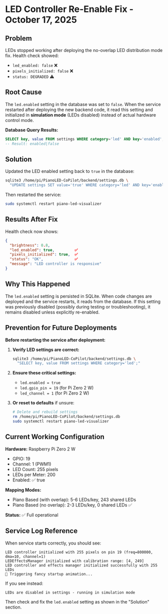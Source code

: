 # LED Controller Re-Enable Fix - October 17, 2025

## Problem

LEDs stopped working after deploying the no-overlap LED distribution mode fix. Health check showed:
- `led_enabled: false` ❌
- `pixels_initialized: false` ❌
- `status: DEGRADED` ⚠️

## Root Cause

The `led.enabled` setting in the database was set to `false`. When the service restarted after deploying the new backend code, it read this setting and initialized in **simulation mode** (LEDs disabled) instead of actual hardware control mode.

**Database Query Results:**
```sql
SELECT key, value FROM settings WHERE category='led' AND key='enabled';
-- Result: enabled|false
```

## Solution

Updated the LED enabled setting back to `true` in the database:

```bash
sqlite3 /home/pi/PianoLED-CoPilot/backend/settings.db \
  "UPDATE settings SET value='true' WHERE category='led' AND key='enabled';"
```

Then restarted the service:
```bash
sudo systemctl restart piano-led-visualizer
```

## Results After Fix

Health check now shows:
```json
{
  "brightness": 0.8,
  "led_enabled": true,         ✅
  "pixels_initialized": true,  ✅
  "status": "OK",              ✅
  "message": "LED controller is responsive"
}
```

## Why This Happened

The `led.enabled` setting is persisted in SQLite. When code changes are deployed and the service restarts, it reads from the database. If this setting was previously disabled (possibly during testing or troubleshooting), it remains disabled unless explicitly re-enabled.

## Prevention for Future Deployments

**Before restarting the service after deployment:**

1. **Verify LED settings are correct:**
   ```bash
   sqlite3 /home/pi/PianoLED-CoPilot/backend/settings.db \
     "SELECT key, value FROM settings WHERE category='led';"
   ```

2. **Ensure these critical settings:**
   - `led.enabled = true`
   - `led.gpio_pin = 19` (for Pi Zero 2 W)
   - `led_channel = 1` (for Pi Zero 2 W)

3. **Or reset to defaults** if unsure:
   ```bash
   # Delete and rebuild settings
   rm /home/pi/PianoLED-CoPilot/backend/settings.db
   sudo systemctl restart piano-led-visualizer
   ```

## Current Working Configuration

**Hardware:** Raspberry Pi Zero 2 W
- GPIO: 19
- Channel: 1 (PWM1)
- LED Count: 255 pixels
- LEDs per Meter: 200
- Enabled: ✅ true

**Mapping Modes:**
- Piano Based (with overlap): 5-6 LEDs/key, 243 shared LEDs
- Piano Based (no overlap): 2-3 LEDs/key, 0 shared LEDs ✅

**Status:** ✅ Full operational

## Service Log Reference

When service starts correctly, you should see:
```
LED controller initialized with 255 pixels on pin 19 (freq=800000, dma=10, channel=1)
LEDEffectsManager initialized with calibration range: [4, 249]
LED controller and effects manager initialized successfully with 255 LEDs
🎹 Triggering fancy startup animation...
```

If you see instead:
```
LEDs are disabled in settings - running in simulation mode
```

Then check and fix the `led.enabled` setting as shown in the "Solution" section.
